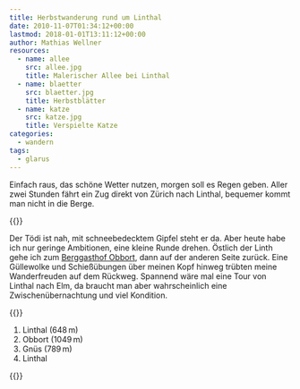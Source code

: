 ```yaml
---
title: Herbstwanderung rund um Linthal
date: 2010-11-07T01:34:12+00:00
lastmod: 2018-01-01T13:11:12+00:00
author: Mathias Wellner
resources:
  - name: allee
    src: allee.jpg
    title: Malerischer Allee bei Linthal
  - name: blaetter
    src: blaetter.jpg
    title: Herbstblätter
  - name: katze
    src: katze.jpg
    title: Verspielte Katze
categories:
  - wandern
tags:
  - glarus
---
```

Einfach raus, das schöne Wetter nutzen, morgen soll es Regen geben. Aller zwei Stunden fährt ein Zug direkt von Zürich nach Linthal, bequemer kommt man nicht in die Berge. 
<!--more-->

{{<responsive-image name="allee">}}

Der Tödi ist nah, mit schneebedecktem Gipfel steht er da. Aber heute habe ich nur geringe Ambitionen, eine kleine Runde drehen. Östlich der Linth gehe ich zum [Berggasthof Obbort](http://www.obbort.ch/), dann auf der anderen Seite zurück. Eine Güllewolke und Schießübungen über meinen Kopf hinweg trübten meine Wanderfreuden auf dem Rückweg. Spannend wäre mal eine Tour von Linthal nach Elm, da braucht man aber wahrscheinlich eine Zwischenübernachtung und viel Kondition. 

{{<responsive-image name="blaetter">}}

1. Linthal (648&thinsp;m) 
1. Obbort (1049&thinsp;m) 
1. Gnüs (789&thinsp;m) 
1. Linthal

{{<responsive-image name="katze">}}
